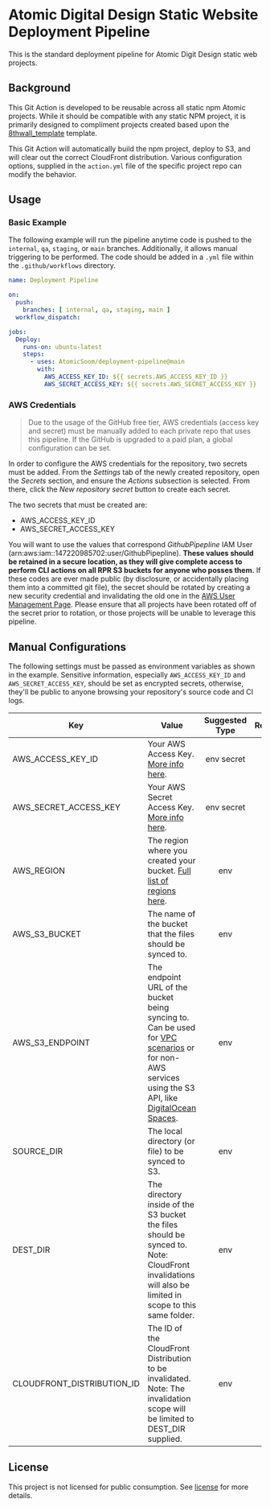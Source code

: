 # Atomic Digital Design Static Website Deployment Pipeline

This is the standard deployment pipeline for Atomic Digit Design static web projects.

## Background

This Git Action is developed to be reusable across all static npm Atomic projects. While it should be compatible with any static NPM project, it is primarily designed to compliment projects created based upon the [8thwall_template](https://github.com/AtomicSoom/8thwall_template) template.

This Git Action will automatically build the npm project, deploy to S3, and will clear out the correct CloudFront distribution. Various configuration options, supplied in the `action.yml` file of the specific project repo can modify the behavior.

## Usage

### Basic Example

The following example will run the pipeline anytime code is pushed to the `internal`, `qa`, `staging`, or `main` branches. Additionally, it allows manual triggering to be performed. The code should be added in a `.yml` file within the `.github/workflows` directory.

```yml
name: Deployment Pipeline

on:
  push:
    branches: [ internal, qa, staging, main ]
  workflow_dispatch:

jobs:
  Deploy:
    runs-on: ubuntu-latest
    steps:
      - uses: AtomicSoom/deployment-pipeline@main
        with:
          AWS_ACCESS_KEY_ID: ${{ secrets.AWS_ACCESS_KEY_ID }}
          AWS_SECRET_ACCESS_KEY: ${{ secrets.AWS_SECRET_ACCESS_KEY }}

```

### AWS Credentials

> Due to the usage of the GitHub free tier, AWS credentials (access key and secret) must be manually added to each private repo that uses this pipeline. If the GitHub is upgraded to a paid plan, a global configuration can be set.

In order to configure the AWS credentials for the repository, two secrets must be added. From the *Settings* tab of the newly created repository, open the *Secrets* section, and ensure the *Actions* subsection is selected. From there, click the *New repository secret* button to create each secret.

The two secrets that must be created are:

- AWS_ACCESS_KEY_ID
- AWS_SECRET_ACCESS_KEY

You will want to use the values that correspond *GithubPipepline* IAM User (arn:aws:iam::147220985702:user/GithubPipepline). **These values should be retained in a secure location, as they will give complete access to perform CLI actions on all RPR S3 buckets for anyone who posses them.** If these codes are ever made public (by disclosure, or accidentally placing them into a committed git file), the secret should be rotated by creating a new security credential and invalidating the old one in the [AWS User Management Page](https://console.aws.amazon.com/iam/home#/users/GithubPipepline?section=security_credentials). Please ensure that all projects have been rotated off of the secret prior to rotation, or those projects will be unable to leverage this pipeline.

## Manual Configurations

The following settings must be passed as environment variables as shown in the example. Sensitive information, especially `AWS_ACCESS_KEY_ID` and `AWS_SECRET_ACCESS_KEY`, should be set as encrypted secrets, otherwise, they'll be public to anyone browsing your repository's source code and CI logs.

| Key | Value | Suggested Type | Required | Default |
| --- | ----- | :------------: | :------: | ------- |
| AWS_ACCESS_KEY_ID | Your AWS Access Key. [More info here](https://docs.aws.amazon.com/general/latest/gr/managing-aws-access-keys.html). | env secret | Yes |
| AWS_SECRET_ACCESS_KEY | Your AWS Secret Access Key. [More info here](https://docs.aws.amazon.com/general/latest/gr/managing-aws-access-keys.html). | env secret | Yes |
| AWS_REGION | The region where you created your bucket. [Full list of regions here](https://docs.aws.amazon.com/AWSEC2/latest/UserGuide/using-regions-availability-zones.html#concepts-available-regions). | env |  | `us-east-1` |
| AWS_S3_BUCKET | The name of the bucket that the files should be synced to. | env |  | `rpr.to` |
| AWS_S3_ENDPOINT | The endpoint URL of the bucket being syncing to. Can be used for [VPC scenarios](https://aws.amazon.com/blogs/aws/new-vpc-endpoint-for-amazon-s3/) or for non-AWS services using the S3 API, like [DigitalOcean Spaces](https://www.digitalocean.com/community/tools/adapting-an-existing-aws-s3-application-to-digitalocean-spaces). | env |  | Automatic (`s3.amazonaws.com` or AWS's region-specific equivalent) |
| SOURCE_DIR | The local directory (or file) to be synced to S3. | env |  | `dist` |
| DEST_DIR | The directory inside of the S3 bucket the files should be synced to. Note: CloudFront invalidations will also be limited in scope to this same folder. | env |  | Automatic (Uses the `Name` field from package.json) |
| CLOUDFRONT_DISTRIBUTION_ID | The ID of the CloudFront Distribution to be invalidated. Note: The invalidation scope will be limited to DEST_DIR supplied. | env |  | `E4ZE7H9ALLHAD` |

## License

This project is not licensed for public consumption. See [license](LICENSE) for more details.
